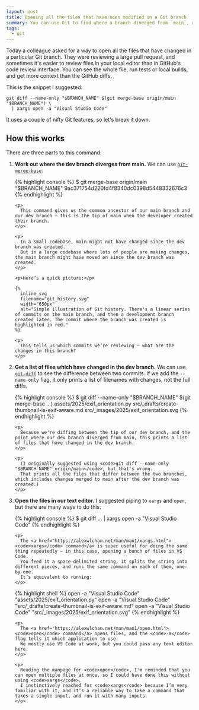```yaml
---
layout: post
title: Opening all the files that have been modified in a Git branch
summary: You can use Git to find where a branch diverged from `main`, what files have changed, then open those files in your editor.
tags:
  - git
---
```

Today a colleague asked for a way to open all the files that have changed in a particular Git branch.
They were reviewing a large pull request, and sometimes it's easier to review files in your local editor than in GitHub's code review interface.
You can see the whole file, run tests or local builds, and get more context than the GitHub diffs.

This is the snippet I suggested:

```shell
git diff --name-only "$BRANCH_NAME" $(git merge-base origin/main "$BRANCH_NAME") \
  | xargs open -a "Visual Studio Code"
```

It uses a couple of nifty Git features, so let's break it down.

## How this works

There are three parts to this command:

<ol>
  <li>
    <p>
      <strong>Work out where the dev branch diverges from main.</strong>
      We can use <a href="https://git-scm.com/docs/git-merge-base"><code>git-merge-base</code></a>:
    </p>

{% highlight console %}
$ git merge-base origin/main "$BRANCH_NAME"
9ac371754d220fd4f8340dc0398d5448332676c3
{% endhighlight %}

    <p>
      This command gives us the common ancestor of our main branch and our dev branch – this is the tip of main when the developer created their branch.
    </p>

    <p>
      In a small codebase, main might not have changed since the dev branch was created.
      But in a large codebase where lots of people are making changes, the main branch might have moved on since the dev branch was created.
    </p>

    <p>Here’s a quick picture:</p>

    {%
      inline_svg
      filename="git_history.svg"
      width="650px"
      alt="Simple illustration of Git history. There's a linear series of commits on the main branch, and then a development branch created later. The commit where the branch was created is highlighted in red."
    %}

    <p>
      This tells us which commits we’re reviewing – what are the changes in this branch?
    </p>
  </li>

  <li>
    <p>
      <strong>Get a list of files which have changed in the dev branch.</strong>
      We can use <a href="https://git-scm.com/docs/git-diff"><code>git-diff</code></a> to see the difference between two commits.
      If we add the <code>--name-only</code> flag, it only prints a list of filenames with changes, not the full diffs.
    </p>

{% highlight console %}
$ git diff --name-only "$BRANCH_NAME" $(git merge-base …)
assets/2025/exif_orientation.py
src/_drafts/create-thumbnail-is-exif-aware.md
src/_images/2025/exif_orientation.svg
{% endhighlight %}

    <p>
      Because we're diffing between the tip of our dev branch, and the point where our dev branch diverged from main, this prints a list of files that have changed in the dev branch.
    </p>

    <p>
      (I originally suggested using <code>git diff --name-only "$BRANCH_NAME" origin/main</code>, but that's wrong.
      That prints all the files that differ between the two branches, which includes changes merged to main after the dev branch was created.)
    </p>
  </li>

  <li>
    <p>
      <strong>Open the files in our text editor.</strong>
      I suggested piping to <code>xargs</code> and <code>open</code>, but there are many ways to do this:
    </p>

{% highlight console %}
$ git diff … | xargs open -a "Visual Studio Code"
{% endhighlight %}

    <p>
      The <a href="https://alexwlchan.net/man/man1/xargs.html"><code>xargs</code> command</a> is super useful for doing the same thing repeatedly – in this case, opening a bunch of files in VS Code.
      You feed it a space-delimited string, it splits the string into different pieces, and runs the same command on each of them, one-by-one.
      It’s equivalent to running:
    </p>

{% highlight shell %}
open -a "Visual Studio Code" "assets/2025/exif_orientation.py"
open -a "Visual Studio Code" "src/_drafts/create-thumbnail-is-exif-aware.md"
open -a "Visual Studio Code" "src/_images/2025/exif_orientation.svg"
{% endhighlight %}

    <p>
      The <a href="https://alexwlchan.net/man/man1/open.html"><code>open</code> command</a> opens files, and the <code>-a</code> flag tells it which application to use.
      We mostly use VS Code at work, but you could pass any text editor here.
    </p>

    <p>
      Reading the manpage for <code>open</code>, I'm reminded that you can open multiple files at once, so I could have done this without using <code>xargs</code>.
      I instinctively reached for <code>xargs</code> because I’m very familiar with it, and it’s a reliable way to take a command that takes a single input, and run it with many inputs.
    </p>
  </li>
</ol>
